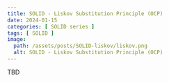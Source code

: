 ```yaml
---
title: SOLID - Liskov Substitution Principle (OCP)
date: 2024-01-15
categories: [ SOLID series ]
tags: [ SOLID ]
image:
  path: /assets/posts/SOLID-liskov/liskov.png
  alt: SOLID - Liskov Substitution Principle (OCP)
---
```


TBD
